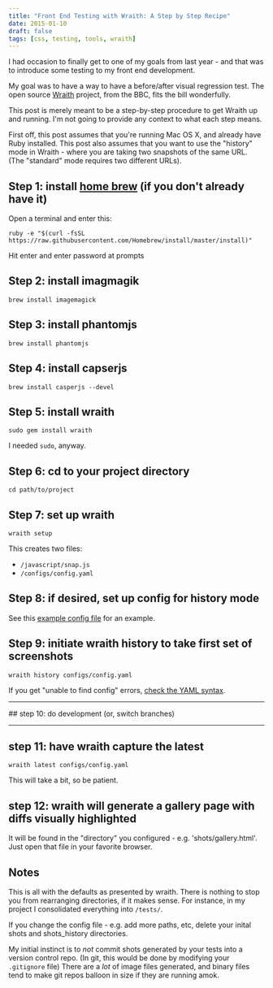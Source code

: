 ```yaml
---
title: "Front End Testing with Wraith: A Step by Step Recipe"
date: 2015-01-10
draft: false
tags: [css, testing, tools, wraith]
---
```


I had occasion to finally get to one of my goals from last year - and that was to introduce some testing to my front end development.

My goal was to have a way to have a before/after visual regression test. The open source [Wraith](https://bbc.github.io/wraith/index.html) project, from the BBC, fits the bill wonderfully.

This post is merely meant to be a step-by-step procedure to get Wraith up and running. I'm not going to provide any context to what each step means.

First off, this post assumes that you're running Mac OS X, and already have Ruby installed. This post also assumes that you want to use the "history" mode in Wraith - where you are taking two snapshots of the same URL. (The "standard" mode requires two different URLs).

## Step 1: install [home brew](https://brew.sh/) (if you don't already have it)

Open a terminal and enter this:

`ruby -e "$(curl -fsSL https://raw.githubusercontent.com/Homebrew/install/master/install)"`

Hit enter and enter password at prompts

## Step 2: install imagmagik

`brew install imagemagick`

## Step 3: install phantomjs

`brew install phantomjs`

## Step 4: install capserjs

`brew install casperjs --devel`

## Step 5: install wraith

`sudo gem install wraith`

I needed `sudo`, anyway.

## Step 6: cd to your project directory

`cd path/to/project`

## Step 7: set up wraith

`wraith setup`

This creates two files:

- `/javascript/snap.js`
- `/configs/config.yaml`

## Step 8: if desired, set up config for history mode

See this [example config file](https://bbc-news.github.io/wraith/configs.html#Historyconfig) for an example.

## Step 9: initiate wraith history to take first set of screenshots

`wraith history configs/config.yaml`

If you get "unable to find config" errors, [check the YAML syntax](https://www.yamllint.com/).

<hr />
## step 10: do development (or, switch branches)
<hr />

## step 11: have wraith capture the latest

`wraith latest configs/config.yaml`

This will take a bit, so be patient.

## step 12: wraith will generate a gallery page with diffs visually highlighted

It will be found in the "directory" you configured - e.g. 'shots/gallery.html'. Just open that file in your favorite browser.

## Notes

This is all with the defaults as presented by wraith. There is nothing to stop you from rearranging directories, if it makes sense. For instance, in my project I consolidated everything into `/tests/`.

If you change the config file - e.g. add more paths, etc, delete your inital shots and shots_history directories.

My initial instinct is to _not_ commit shots generated by your tests into a version control repo. (In git, this would be done by modifying your `.gitignore` file) There are a _lot_ of image files generated, and binary files tend to make git repos balloon in size if they are running amok.
